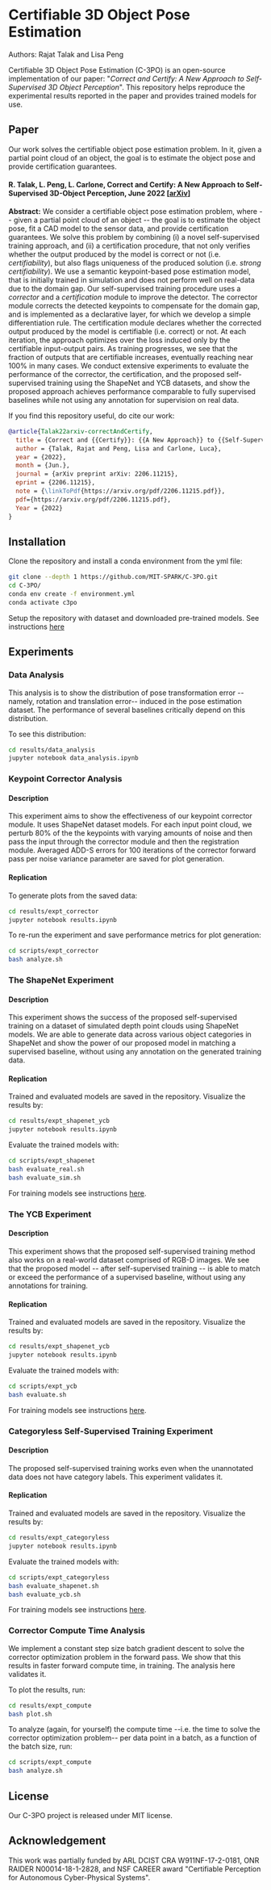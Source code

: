 # Certifiable 3D Object Pose Estimation 

Authors: Rajat Talak and Lisa Peng

Certifiable 3D Object Pose Estimation (C-3PO) is an open-source implementation of our paper: 
"*Correct and Certify: A New Approach to Self-Supervised 3D Object Perception*".
This repository helps reproduce the experimental results reported in the paper and provides trained models for use.

## Paper 

Our work solves the certifiable object pose estimation problem. In it, given a partial point cloud of an object, the goal 
is to estimate the object pose and provide certification guarantees.

#### R. Talak, L. Peng, L. Carlone, Correct and Certify: A New Approach to Self-Supervised 3D-Object Perception, June 2022 [[arXiv](https://arxiv.org/abs/2206.11215)]

**Abstract:** We consider a certifiable object pose estimation problem, where -- given a partial point cloud of an 
object -- the goal is to estimate the object pose, fit a CAD model to the sensor data, and provide certification 
guarantees. We solve this problem by combining (i) a novel self-supervised training approach, and (ii) a certification 
procedure, that not only verifies whether the output produced by the model is correct or not (i.e. *certifiability*), 
but also flags uniqueness of the produced solution (i.e. *strong certifiability*). We use a semantic keypoint-based 
pose estimation model, that is initially trained in simulation and does not perform well on real-data due to the 
domain gap. Our self-supervised training procedure uses a *corrector* and a *certification* module to improve the 
detector. The corrector module corrects the detected keypoints to compensate for the domain gap, and is implemented 
as a declarative layer, for which we develop a simple differentiation rule. The certification module declares 
whether the corrected output produced by the model is certifiable (i.e. correct) or not. At each iteration, the 
approach optimizes over the loss induced only by the certifiable input-output pairs. As training progresses, we see 
that the fraction of outputs that are certifiable increases, eventually reaching near 100% in many cases. We conduct 
extensive experiments to evaluate the performance of the corrector, the certification, and the proposed self-supervised 
training using the ShapeNet and YCB datasets, and show the proposed approach achieves performance comparable to fully 
supervised baselines while not using any annotation for supervision on real data. 

If you find this repository useful, do cite our work:

```bibtex
@article{Talak22arxiv-correctAndCertify,
  title = {Correct and {{Certify}}: {{A New Approach}} to {{Self-Supervised 3D-Object Perception}}},
  author = {Talak, Rajat and Peng, Lisa and Carlone, Luca},
  year = {2022},
  month = {Jun.},
  journal = {arXiv preprint arXiv: 2206.11215},
  eprint = {2206.11215},
  note = {\linkToPdf{https://arxiv.org/pdf/2206.11215.pdf}},
  pdf={https://arxiv.org/pdf/2206.11215.pdf},
  Year = {2022}
}

```


## Installation 

Clone the repository and install a conda environment from the yml file:
```bash
git clone --depth 1 https://github.com/MIT-SPARK/C-3PO.git 
cd C-3PO/
conda env create -f environment.yml
conda activate c3po
```
Setup the repository with dataset and downloaded pre-trained models. See instructions [here](docs/repository-setup.md)

## Experiments

### Data Analysis
This analysis is to show the distribution of pose transformation error --namely, rotation and translation error-- 
induced in the pose estimation dataset. The performance of several baselines critically depend on this distribution.

To see this distribution:
```bash
cd results/data_analysis
jupyter notebook data_analysis.ipynb
```

### Keypoint Corrector Analysis

#### Description 
This experiment aims to show the effectiveness of our keypoint corrector module. It uses ShapeNet dataset models. 
For each input point cloud, we perturb 80% of the the keypoints with varying amounts of noise and then pass the 
input through the corrector module and then the registration module. Averaged ADD-S errors for 100 iterations of 
the corrector forward pass per noise variance parameter are saved for plot generation. 

#### Replication
[//]: # (To replicate our results do the following. )
To generate plots from the saved data: 
```bash
cd results/expt_corrector
jupyter notebook results.ipynb
```

To re-run the experiment and save performance metrics for plot generation:
```bash
cd scripts/expt_corrector
bash analyze.sh
```



[//]: # (|<img src="docs/media/table-adds.jpg" width="100%">|<img src="docs/media/vessel-adds.jpg" width="100%">|<img src="docs/media/skateboard-adds.jpg" width="100%">|)

[//]: # (|:---:|:---:|:---:|)

[//]: # (| corrector results on table model | corrector results on vessel model | corrector results on skateboard model |)

[//]: # ()

### The ShapeNet Experiment

#### Description 
This experiment shows the success of the proposed self-supervised training on a dataset of simulated depth point clouds 
using ShapeNet models. We are able to generate data across various object categories in ShapeNet and show the power 
of our proposed model in matching a supervised baseline, without using any annotation on the generated training data.

#### Replication
[//]: # (The proposed model requires one to specify the object category and the architecture used for the keypoint detector. We show how to train and evaluate the proposed model for **object**: *chair* and **keypoint detector**: *point transformer*. )

Trained and evaluated models are saved in the repository. Visualize the results by:
```bash
cd results/expt_shapenet_ycb
jupyter notebook results.ipynb
```

Evaluate the trained models with:
```bash
cd scripts/expt_shapenet
bash evaluate_real.sh
bash evaluate_sim.sh 
```

For training models see instructions [here](docs/training-models.md).


### The YCB Experiment 

#### Description 
This experiment shows that the proposed self-supervised training method also works on a real-world dataset comprised of 
RGB-D images. We see that the proposed model -- after self-supervised training -- is able to match or exceed the 
performance of a supervised baseline, without using any annotations for training.

#### Replication
[//]: # (The proposed model requires one to specify the object category and the architecture used for the keypoint detector. We show how to train and evaluate the proposed model for **object**: *002\_master\_chef\_can* and **keypoint detector**: *point transformer*. )

Trained and evaluated models are saved in the repository. Visualize the results by:
```bash
cd results/expt_shapenet_ycb
jupyter notebook results.ipynb
```

Evaluate the trained models with:
```bash
cd scripts/expt_ycb
bash evaluate.sh
```
For training models see instructions [here](docs/training-models.md).


### Categoryless Self-Supervised Training Experiment

#### Description
The proposed self-supervised training works even when the unannotated data does not have category labels.
This experiment validates it. 

#### Replication
Trained and evaluated models are saved in the repository. Visualize the results by: 
```bash
cd results/expt_categoryless
jupyter notebook results.ipynb
```

Evaluate the trained models with:
```bash
cd scripts/expt_categoryless
bash evaluate_shapenet.sh
bash evaluate_ycb.sh
```

For training models see instructions [here](docs/training-models.md).


### Corrector Compute Time Analysis
We implement a constant step size batch gradient descent to solve the corrector optimization problem in the forward pass. 
We show that this results in faster forward compute time, in training. The analysis here validates it.

To plot the results, run:
```bash
cd results/expt_compute
bash plot.sh
```

To analyze (again, for yourself) the compute time --i.e. the time to solve the corrector optimization problem-- per data point in a batch,
as a function of the batch size, run:
```bash
cd scripts/expt_compute
bash analyze.sh
```


## License
Our C-3PO project is released under MIT license.


## Acknowledgement
This work was partially funded by ARL DCIST CRA W911NF-17-2-0181, ONR RAIDER N00014-18-1-2828, and NSF CAREER award 
"Certifiable Perception for Autonomous Cyber-Physical Systems".
